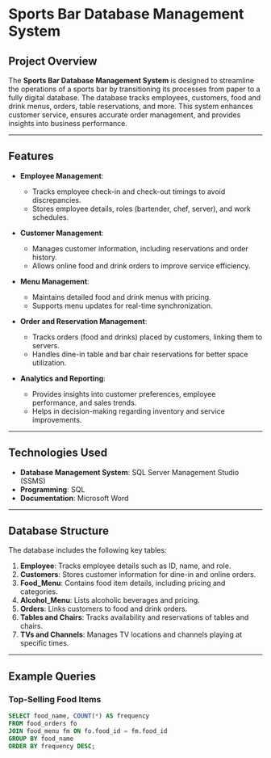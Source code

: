 # Sports Bar Database Management System

## Project Overview
The **Sports Bar Database Management System** is designed to streamline the operations of a sports bar by transitioning its processes from paper to a fully digital database. The database tracks employees, customers, food and drink menus, orders, table reservations, and more. This system enhances customer service, ensures accurate order management, and provides insights into business performance.

---

## Features
- **Employee Management**:
  - Tracks employee check-in and check-out timings to avoid discrepancies.
  - Stores employee details, roles (bartender, chef, server), and work schedules.

- **Customer Management**:
  - Manages customer information, including reservations and order history.
  - Allows online food and drink orders to improve service efficiency.

- **Menu Management**:
  - Maintains detailed food and drink menus with pricing.
  - Supports menu updates for real-time synchronization.

- **Order and Reservation Management**:
  - Tracks orders (food and drinks) placed by customers, linking them to servers.
  - Handles dine-in table and bar chair reservations for better space utilization.

- **Analytics and Reporting**:
  - Provides insights into customer preferences, employee performance, and sales trends.
  - Helps in decision-making regarding inventory and service improvements.

---

## Technologies Used
- **Database Management System**: SQL Server Management Studio (SSMS)
- **Programming**: SQL
- **Documentation**: Microsoft Word

---

## Database Structure
The database includes the following key tables:
1. **Employee**: Tracks employee details such as ID, name, and role.
2. **Customers**: Stores customer information for dine-in and online orders.
3. **Food_Menu**: Contains food item details, including pricing and categories.
4. **Alcohol_Menu**: Lists alcoholic beverages and pricing.
5. **Orders**: Links customers to food and drink orders.
6. **Tables and Chairs**: Tracks availability and reservations of tables and chairs.
7. **TVs and Channels**: Manages TV locations and channels playing at specific times.

---

## Example Queries
### Top-Selling Food Items
```sql
SELECT food_name, COUNT(*) AS frequency 
FROM food_orders fo 
JOIN food_menu fm ON fo.food_id = fm.food_id 
GROUP BY food_name 
ORDER BY frequency DESC;
